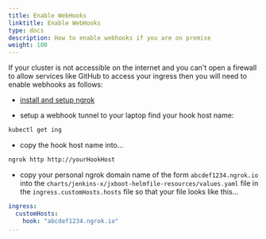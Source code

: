 ```yaml
---
title: Enable WebHooks
linktitle: Enable WebHooks
type: docs
description: How to enable webhooks if you are on premise
weight: 100
---
```


If your cluster is not accessible on the internet and you can't open a firewall to allow services like GitHub to access your ingress then you will need to enable webhooks as follows:
 

* [install and setup ngrok](https://ngrok.com/)

* setup a webhook tunnel to your laptop find your hook host name:

```bash
kubectl get ing
```

* copy the hook host name into...
 
```bash
ngrok http http://yourHookHost
```

* copy your personal ngrok domain name of the form `abcdef1234.ngrok.io` into the `charts/jenkins-x/jxboot-helmfile-resources/values.yaml` file in the `ingress.customHosts.hosts` file so that your file looks like this...

```yaml
ingress:
  customHosts:
    hook: "abcdef1234.ngrok.io"
...
```

